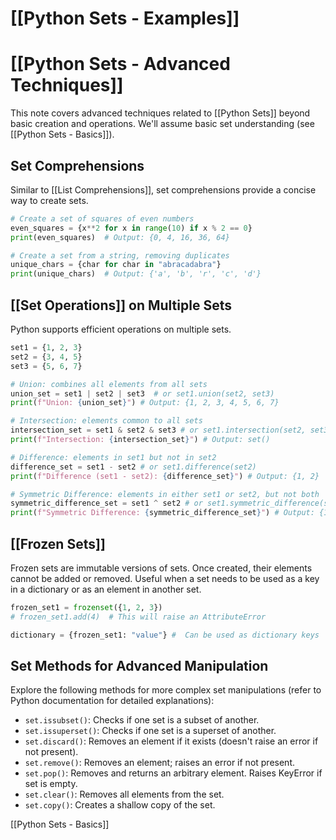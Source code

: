# [[Python Sets - Examples]]
# [[Python Sets - Advanced Techniques]] 
This note covers advanced techniques related to [[Python Sets]] beyond basic creation and operations.  We'll assume basic set understanding (see [[Python Sets - Basics]]).

## Set Comprehensions

Similar to [[List Comprehensions]], set comprehensions provide a concise way to create sets.

```python
# Create a set of squares of even numbers
even_squares = {x**2 for x in range(10) if x % 2 == 0}
print(even_squares)  # Output: {0, 4, 16, 36, 64}

# Create a set from a string, removing duplicates
unique_chars = {char for char in "abracadabra"}
print(unique_chars)  # Output: {'a', 'b', 'r', 'c', 'd'}
```

## [[Set Operations]] on Multiple Sets

Python supports efficient operations on multiple sets.

```python
set1 = {1, 2, 3}
set2 = {3, 4, 5}
set3 = {5, 6, 7}

# Union: combines all elements from all sets
union_set = set1 | set2 | set3  # or set1.union(set2, set3)
print(f"Union: {union_set}") # Output: {1, 2, 3, 4, 5, 6, 7}

# Intersection: elements common to all sets
intersection_set = set1 & set2 & set3 # or set1.intersection(set2, set3)
print(f"Intersection: {intersection_set}") # Output: set()

# Difference: elements in set1 but not in set2
difference_set = set1 - set2 # or set1.difference(set2)
print(f"Difference (set1 - set2): {difference_set}") # Output: {1, 2}

# Symmetric Difference: elements in either set1 or set2, but not both
symmetric_difference_set = set1 ^ set2 # or set1.symmetric_difference(set2)
print(f"Symmetric Difference: {symmetric_difference_set}") # Output: {1, 2, 4, 5}
```


## [[Frozen Sets]] 
Frozen sets are immutable versions of sets.  Once created, their elements cannot be added or removed.  Useful when a set needs to be used as a key in a dictionary or as an element in another set.

```python
frozen_set1 = frozenset({1, 2, 3})
# frozen_set1.add(4)  # This will raise an AttributeError

dictionary = {frozen_set1: "value"} #  Can be used as dictionary keys
```

##  Set Methods for Advanced Manipulation

Explore the following methods for more complex set manipulations (refer to Python documentation for detailed explanations):


* `set.issubset()`: Checks if one set is a subset of another.
* `set.issuperset()`: Checks if one set is a superset of another.
* `set.discard()`: Removes an element if it exists (doesn't raise an error if not present).
* `set.remove()`: Removes an element; raises an error if not present.
* `set.pop()`: Removes and returns an arbitrary element. Raises KeyError if set is empty.
* `set.clear()`: Removes all elements from the set.
* `set.copy()`: Creates a shallow copy of the set.


[[Python Sets - Basics]]


